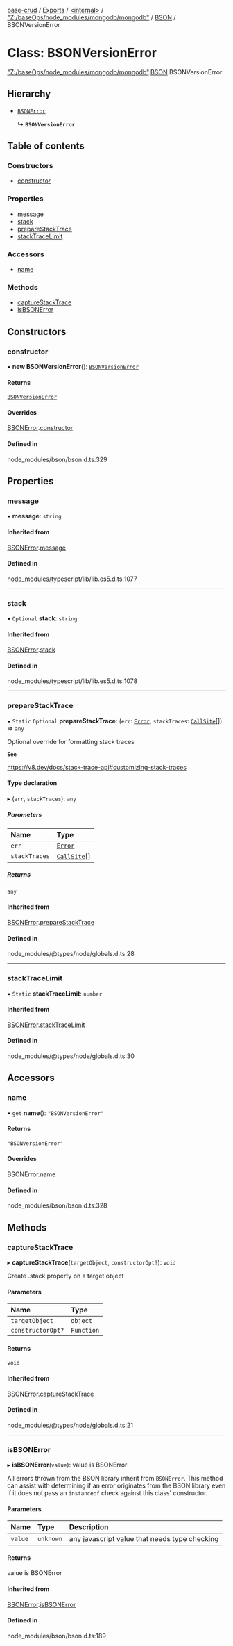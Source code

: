 [base-crud](../README.md) / [Exports](../modules.md) / [\<internal\>](../modules/internal_.md) / ["Z:/baseOps/node\_modules/mongodb/mongodb"](../modules/internal_._Z__baseOps_node_modules_mongodb_mongodb_.md) / [BSON](../modules/internal_._Z__baseOps_node_modules_mongodb_mongodb_.BSON.md) / BSONVersionError

# Class: BSONVersionError

["Z:/baseOps/node\_modules/mongodb/mongodb"](../modules/internal_._Z__baseOps_node_modules_mongodb_mongodb_.md).[BSON](../modules/internal_._Z__baseOps_node_modules_mongodb_mongodb_.BSON.md).BSONVersionError

## Hierarchy

- [`BSONError`](internal_._Z__baseOps_node_modules_mongodb_mongodb_.BSON.BSONError.md)

  ↳ **`BSONVersionError`**

## Table of contents

### Constructors

- [constructor](internal_._Z__baseOps_node_modules_mongodb_mongodb_.BSON.BSONVersionError.md#constructor)

### Properties

- [message](internal_._Z__baseOps_node_modules_mongodb_mongodb_.BSON.BSONVersionError.md#message)
- [stack](internal_._Z__baseOps_node_modules_mongodb_mongodb_.BSON.BSONVersionError.md#stack)
- [prepareStackTrace](internal_._Z__baseOps_node_modules_mongodb_mongodb_.BSON.BSONVersionError.md#preparestacktrace)
- [stackTraceLimit](internal_._Z__baseOps_node_modules_mongodb_mongodb_.BSON.BSONVersionError.md#stacktracelimit)

### Accessors

- [name](internal_._Z__baseOps_node_modules_mongodb_mongodb_.BSON.BSONVersionError.md#name)

### Methods

- [captureStackTrace](internal_._Z__baseOps_node_modules_mongodb_mongodb_.BSON.BSONVersionError.md#capturestacktrace)
- [isBSONError](internal_._Z__baseOps_node_modules_mongodb_mongodb_.BSON.BSONVersionError.md#isbsonerror)

## Constructors

### constructor

• **new BSONVersionError**(): [`BSONVersionError`](internal_._Z__baseOps_node_modules_mongodb_mongodb_.BSON.BSONVersionError.md)

#### Returns

[`BSONVersionError`](internal_._Z__baseOps_node_modules_mongodb_mongodb_.BSON.BSONVersionError.md)

#### Overrides

[BSONError](internal_._Z__baseOps_node_modules_mongodb_mongodb_.BSON.BSONError.md).[constructor](internal_._Z__baseOps_node_modules_mongodb_mongodb_.BSON.BSONError.md#constructor)

#### Defined in

node_modules/bson/bson.d.ts:329

## Properties

### message

• **message**: `string`

#### Inherited from

[BSONError](internal_._Z__baseOps_node_modules_mongodb_mongodb_.BSON.BSONError.md).[message](internal_._Z__baseOps_node_modules_mongodb_mongodb_.BSON.BSONError.md#message)

#### Defined in

node_modules/typescript/lib/lib.es5.d.ts:1077

___

### stack

• `Optional` **stack**: `string`

#### Inherited from

[BSONError](internal_._Z__baseOps_node_modules_mongodb_mongodb_.BSON.BSONError.md).[stack](internal_._Z__baseOps_node_modules_mongodb_mongodb_.BSON.BSONError.md#stack)

#### Defined in

node_modules/typescript/lib/lib.es5.d.ts:1078

___

### prepareStackTrace

▪ `Static` `Optional` **prepareStackTrace**: (`err`: [`Error`](../interfaces/internal_.Error.md), `stackTraces`: [`CallSite`](../interfaces/internal_.CallSite.md)[]) => `any`

Optional override for formatting stack traces

**`See`**

https://v8.dev/docs/stack-trace-api#customizing-stack-traces

#### Type declaration

▸ (`err`, `stackTraces`): `any`

##### Parameters

| Name | Type |
| :------ | :------ |
| `err` | [`Error`](../interfaces/internal_.Error.md) |
| `stackTraces` | [`CallSite`](../interfaces/internal_.CallSite.md)[] |

##### Returns

`any`

#### Inherited from

[BSONError](internal_._Z__baseOps_node_modules_mongodb_mongodb_.BSON.BSONError.md).[prepareStackTrace](internal_._Z__baseOps_node_modules_mongodb_mongodb_.BSON.BSONError.md#preparestacktrace)

#### Defined in

node_modules/@types/node/globals.d.ts:28

___

### stackTraceLimit

▪ `Static` **stackTraceLimit**: `number`

#### Inherited from

[BSONError](internal_._Z__baseOps_node_modules_mongodb_mongodb_.BSON.BSONError.md).[stackTraceLimit](internal_._Z__baseOps_node_modules_mongodb_mongodb_.BSON.BSONError.md#stacktracelimit)

#### Defined in

node_modules/@types/node/globals.d.ts:30

## Accessors

### name

• `get` **name**(): ``"BSONVersionError"``

#### Returns

``"BSONVersionError"``

#### Overrides

BSONError.name

#### Defined in

node_modules/bson/bson.d.ts:328

## Methods

### captureStackTrace

▸ **captureStackTrace**(`targetObject`, `constructorOpt?`): `void`

Create .stack property on a target object

#### Parameters

| Name | Type |
| :------ | :------ |
| `targetObject` | `object` |
| `constructorOpt?` | `Function` |

#### Returns

`void`

#### Inherited from

[BSONError](internal_._Z__baseOps_node_modules_mongodb_mongodb_.BSON.BSONError.md).[captureStackTrace](internal_._Z__baseOps_node_modules_mongodb_mongodb_.BSON.BSONError.md#capturestacktrace)

#### Defined in

node_modules/@types/node/globals.d.ts:21

___

### isBSONError

▸ **isBSONError**(`value`): value is BSONError

All errors thrown from the BSON library inherit from `BSONError`.
This method can assist with determining if an error originates from the BSON library
even if it does not pass an `instanceof` check against this class' constructor.

#### Parameters

| Name | Type | Description |
| :------ | :------ | :------ |
| `value` | `unknown` | any javascript value that needs type checking |

#### Returns

value is BSONError

#### Inherited from

[BSONError](internal_._Z__baseOps_node_modules_mongodb_mongodb_.BSON.BSONError.md).[isBSONError](internal_._Z__baseOps_node_modules_mongodb_mongodb_.BSON.BSONError.md#isbsonerror)

#### Defined in

node_modules/bson/bson.d.ts:189
